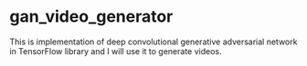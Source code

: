 # gan_video_generator
This is implementation of deep convolutional generative adversarial network in TensorFlow library and I will use it to generate videos.
